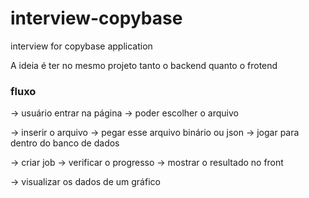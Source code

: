 # interview-copybase
interview for copybase application

A ideia é ter no mesmo projeto tanto o backend quanto o frotend

### fluxo

-> usuário entrar na página
    -> poder escolher o arquivo

-> inserir o arquivo
    -> pegar esse arquivo binário ou json
    -> jogar para dentro do banco de dados

-> criar job
    -> verificar o progresso
    -> mostrar o resultado no front

-> visualizar os dados de um gráfico